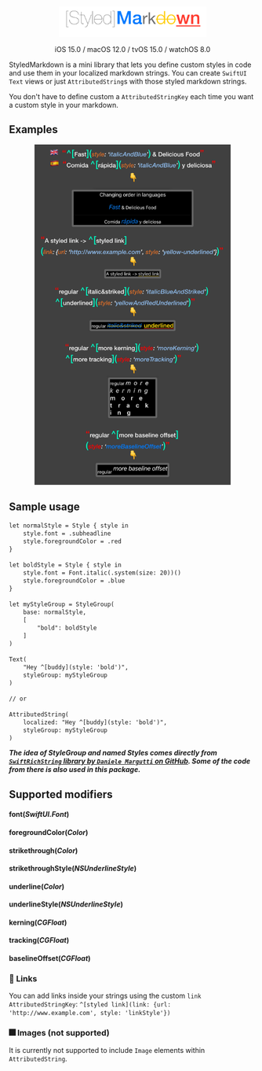 <p align="center">
<img src="Docs/logo.png" width="300" max-width="80%" alt="glide"/>
</p>

<p align="center">
iOS 15.0 / macOS 12.0 / tvOS 15.0 / watchOS 8.0
</p>

StyledMarkdown is a mini library that lets you define custom styles in code and use them in your localized markdown strings. You can create `SwiftUI` `Text` views or just `AttributedString`s with those styled markdown strings.

You don't have to define custom a `AttributedStringKey` each time you want a custom style in your markdown.

## Examples
<p align="center">
<img src="Docs/examples.png" width="400" max-width="80%" alt="glide devices"/>
</p>

## Sample usage

```
let normalStyle = Style { style in
	style.font = .subheadline
	style.foregroundColor = .red
}

let boldStyle = Style { style in
	style.font = Font.italic(.system(size: 20))()
	style.foregroundColor = .blue
}

let myStyleGroup = StyleGroup(
	base: normalStyle,
	[
		"bold": boldStyle
	]
)

Text(
	"Hey ^[buddy](style: 'bold')",
	styleGroup: myStyleGroup
)

// or

AttributedString(
	localized: "Hey ^[buddy](style: 'bold')",
	styleGroup: myStyleGroup
)
```

***The idea of StyleGroup and named Styles comes directly from [`SwiftRichString` library by `Daniele Margutti` on GitHub](https://github.com/malcommac/SwiftRichString). Some of the code from there is also used in this package.***

## Supported modifiers

#### font(*SwiftUI.Font*)
#### foregroundColor(*Color*)
#### strikethrough(*Color*)
#### strikethroughStyle(*NSUnderlineStyle*)
#### underline(*Color*)
#### underlineStyle(*NSUnderlineStyle*)
#### kerning(*CGFloat*)
#### tracking(*CGFloat*)
#### baselineOffset(*CGFloat*)

### 🔗 Links

You can add links inside your strings using the custom `link` `AttributedStringKey`:
`^[styled link](link: {url: 'http://www.example.com', style: 'linkStyle'})`

### 🎆 Images (not supported)

It is currently not supported to include `Image` elements within `AttributedString`.
